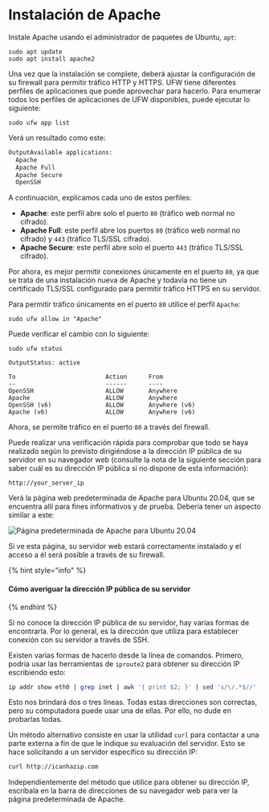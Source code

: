 # Instalación de Apache

Instale Apache usando el administrador de paquetes de Ubuntu, `apt`:

```
sudo apt update
sudo apt install apache2
```

Una vez que la instalación se complete, deberá ajustar la configuración de su firewall para permitir tráfico HTTP y HTTPS. UFW tiene diferentes perfiles de aplicaciones que puede aprovechar para hacerlo. Para enumerar todos los perfiles de aplicaciones de UFW disponibles, puede ejecutar lo siguiente:

```context
sudo ufw app list
```

Verá un resultado como este:

```php
OutputAvailable applications:
  Apache
  Apache Full
  Apache Secure
  OpenSSH
```

A continuación, explicamos cada uno de estos perfiles:

* **Apache**: este perfil abre solo el puerto `80` (tráfico web normal no cifrado).
* **Apache Full**: este perfil abre los puertos `80` (tráfico web normal no cifrado) y `443` (tráfico TLS/SSL cifrado).
* **Apache Secure**: este perfil abre solo el puerto `443` (tráfico TLS/SSL cifrado).

Por ahora, es mejor permitir conexiones únicamente en el puerto `80`, ya que se trata de una instalación nueva de Apache y todavía no tiene un certificado TLS/SSL configurado para permitir tráfico HTTPS en su servidor.

Para permitir tráfico únicamente en el puerto `80` utilice el perfil `Apache`:

```
sudo ufw allow in "Apache"
```

Puede verificar el cambio con lo siguiente:

```
sudo ufw status
```



```
OutputStatus: active

To                         Action      From
--                         ------      ----
OpenSSH                    ALLOW       Anywhere                                
Apache                     ALLOW       Anywhere                  
OpenSSH (v6)               ALLOW       Anywhere (v6)                    
Apache (v6)                ALLOW       Anywhere (v6)   
```



Ahora, se permite tráfico en el puerto `80` a través del firewall.

Puede realizar una verificación rápida para comprobar que todo se haya realizado según lo previsto dirigiéndose a la dirección IP pública de su servidor en su navegador web (consulte la nota de la siguiente sección para saber cuál es su dirección IP pública si no dispone de esta información):

```
http://your_server_ip
```

Verá la página web predeterminada de Apache para Ubuntu 20.04, que se encuentra allí para fines informativos y de prueba. Debería tener un aspecto similar a este:

![Página predeterminada de Apache para Ubuntu 20.04](https://assets.digitalocean.com/articles/how-to-install-lamp-ubuntu-18/small\_apache\_default\_1804.png)

Si ve esta página, su servidor web estará correctamente instalado y el acceso a él será posible a través de su firewall.

{% hint style="info" %}
#### Cómo averiguar la dirección IP pública de su servidor <a href="#como-averiguar-la-direccion-ip-publica-de-su-servidor" id="como-averiguar-la-direccion-ip-publica-de-su-servidor"></a>
{% endhint %}

Si no conoce la dirección IP pública de su servidor, hay varias formas de encontrarla. Por lo general, es la dirección que utiliza para establecer conexión con su servidor a través de SSH.

Existen varias formas de hacerlo desde la línea de comandos. Primero, podría usar las herramientas de `iproute2` para obtener su dirección IP escribiendo esto:

```bash
ip addr show eth0 | grep inet | awk '{ print $2; }' | sed 's/\/.*$//'
```

&#x20;

Esto nos brindará dos o tres líneas. Todas estas direcciones son correctas, pero su computadora puede usar una de ellas. Por ello, no dude en probarlas todas.

Un método alternativo consiste en usar la utilidad `curl` para contactar a una parte externa a fin de que le indique _su_ evaluación del servidor. Esto se hace solicitando a un servidor específico su dirección IP:

```bash
curl http://icanhazip.com
```

&#x20;

Independientemente del método que utilice para obtener su dirección IP, escríbala en la barra de direcciones de su navegador web para ver la página predeterminada de Apache.
